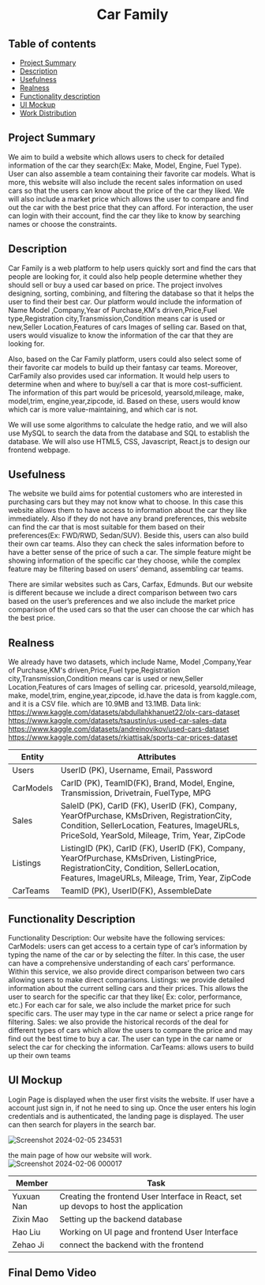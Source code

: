 <h1 align="center">Car Family </h1>

## Table of contents

- [Project Summary](#project-summary)
- [Description](#description)
- [Usefulness](#usefulness)
- [Realness](#realness)
- [Functionality description](#functionality-description)
- [UI Mockup](#ui-mockup)
- [Work Distribution](#work-distribution)
## Project Summary
We aim to build a website which allows users to check for detailed information of the car they search(Ex: Make, Model, Engine, Fuel Type). User can also assemble a team containing their favorite car models. What is more, this website will also include the recent sales information on used cars so that the users can know about the price of the car they liked. We will also include a market price which allows the user to compare and find out the car with the best price that they can afford. For interaction, the user can login with their account, find the car they like to know by searching names or choose the constraints.
## Description
Car Family is a web platform to help users quickly sort and find the cars that people are looking for, it could also help people determine whether they should sell or buy a used car based on price. The project involves designing, sorting, combining, and filtering the database so that it helps the user to find their best car. Our platform would include the information of Name Model ,Company,Year of Purchase,KM's driven,Price,Fuel type,Registration city,Transmission,Condition means car is used or new,Seller Location,Features of cars Images of selling car.  Based on that, users would visualize to know the information of the car that they are looking for.

Also, based on the Car Family platform, users could also select some of their favorite car models to build up their fantasy car teams. Moreover, CarFamily also provides used car information. It would help users to determine when and where to buy/sell a car that is more cost-sufficient. The information of this part would be pricesold, yearsold,mileage, make, model,trim, engine,year,zipcode, id. Based on these, users would know which car is more value-maintaining, and which car is not.   

We will use some algorithms to calculate the hedge ratio, and we will also use MySQL to search the data from the database and SQL to establish the database. We will also use HTML5, CSS, Javascript, React.js to design our frontend webpage. 



## Usefulness
The website we build aims for potential customers who are interested in purchasing cars but they may not know what to choose. In this case this website allows them to have access to information about the car they like immediately. Also if they do not have any brand preferences, this website can find the car that is most suitable for them based on their preferences(Ex: FWD/RWD, Sedan/SUV). Beside this, users can also build their own car teams. Also they can check the sales information before to have a better sense of the price of such a car. The simple feature might be showing information of the specific car they choose, while the complex feature may be filtering based on users’ demand, assembling car teams. 

There are similar websites such as Cars, Carfax, Edmunds. But our website is different because we include a direct comparison between two cars based on the user’s preferences and we also include the market price comparison of the used cars so that the user can choose the car which has the best price.


## Realness
We already have two datasets, which include  Name, Model ,Company,Year of Purchase,KM's driven,Price,Fuel type,Registration city,Transmission,Condition means car is used or new,Seller Location,Features of cars Images of selling car. pricesold, yearsold,mileage, make, model,trim, engine,year,zipcode, id.have  the data is from kaggle.com, and it is a CSV file. 
which are 10.9MB and 13.1MB.
Data link:
https://www.kaggle.com/datasets/abdullahkhanuet22/olx-cars-dataset
https://www.kaggle.com/datasets/tsaustin/us-used-car-sales-data
https://www.kaggle.com/datasets/andreinovikov/used-cars-dataset
https://www.kaggle.com/datasets/rkiattisak/sports-car-prices-dataset



|   Entity    |   Attributes                 |  
| ----------- | -----------------------------| 
| Users       |    UserID (PK), Username, Email, Password |
| CarModels   | CarID (PK), TeamID(FK), Brand, Model, Engine, Transmission, Drivetrain, FuelType, MPG|
| Sales      |   SaleID (PK), CarID (FK), UserID (FK), Company, YearOfPurchase, KMsDriven, RegistrationCity, Condition, SellerLocation, Features, ImageURLs, PriceSold, YearSold, Mileage, Trim, Year, ZipCode |
| Listings | ListingID (PK), CarID (FK), UserID (FK), Company, YearOfPurchase, KMsDriven, ListingPrice, RegistrationCity, Condition, SellerLocation, Features, ImageURLs, Mileage, Trim, Year, ZipCode |
|CarTeams  | TeamID (PK), UserID(FK), AssembleDate |





## Functionality Description
Functionality Description:
Our website have the following services:
CarModels: users can get access to a certain type of car’s information by typing the name of the car or by selecting the filter. In this case, the user can have a comprehensive understanding of each cars’ performance. Within this service, we also provide direct comparison between two cars allowing users to make direct comparisons.
Listings: we provide detailed information about the current selling cars and their prices. This allows the user to search for the specific car that they like( Ex: color, performance, etc.) For each car for sale, we also include the market price for such specific cars. The user may type in the car name or select a price range for filtering.
Sales: we also provide the historical records of the deal for different types of cars which allow the users to compare the price and may find out the best time to buy a car. The user can type in the car name or select the car for checking the information.
CarTeams: allows users to build up their own teams


## UI Mockup

Login Page is displayed when the user first visits the website. If user have a account just sign in, if not he need to sing up.
Once the user enters his login credentials and is authenticated, the landing page is displayed. The user can then search for players  in the search bar. 

![Screenshot 2024-02-05 234531](https://github.com/cs411-alawini/sp24-cs411-team088-Chaseb/assets/90883274/fe0e6ce3-490a-401b-881e-43e7a440e4c4)

the main page of how our website will work.
![Screenshot 2024-02-06 000017](https://github.com/cs411-alawini/sp24-cs411-team088-Chaseb/assets/90883274/d5d68268-119d-4839-90d2-94fa713dbf9d)



| Member | Task |
| --- | --- |
| Yuxuan Nan | Creating the frontend User Interface in React, set up devops to host the application |
| Zixin Mao | Setting up the backend database|
| Hao Liu | Working on UI page and frontend User Interface |
| Zehao Ji | connect the backend with the frontend |


 ## Final Demo Video


</br>
